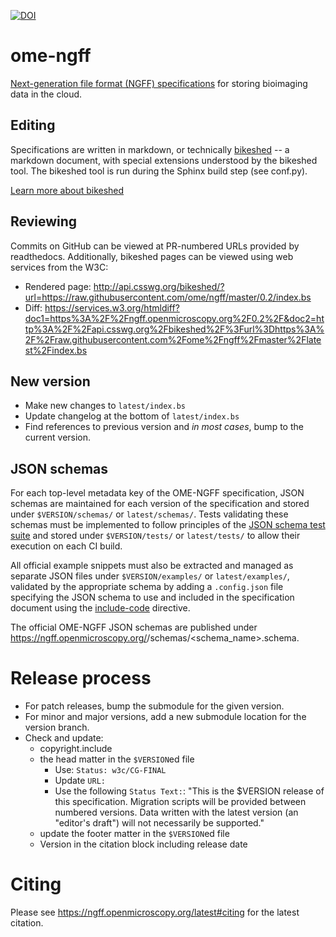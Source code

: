 [![DOI](https://zenodo.org/badge/313652456.svg)](https://zenodo.org/badge/latestdoi/313652456)

# ome-ngff

[Next-generation file format (NGFF) specifications](https://ngff.openmicroscopy.org/latest/) for storing bioimaging data in the cloud.

## Editing

Specifications are written in markdown, or technically
[bikeshed](https://github.com/tabatkins/bikeshed) -- a markdown document, with
special extensions understood by the bikeshed tool. The bikeshed tool is run
during the Sphinx build step (see conf.py).

[Learn more about bikeshed](https://w3c-ccg.github.io/bikeshed_instructions.html)

## Reviewing

Commits on GitHub can be viewed at PR-numbered URLs provided by readthedocs.
Additionally, bikeshed pages can be viewed using web services from the W3C:

 * Rendered page: http://api.csswg.org/bikeshed/?url=https://raw.githubusercontent.com/ome/ngff/master/0.2/index.bs
 * Diff: https://services.w3.org/htmldiff?doc1=https%3A%2F%2Fngff.openmicroscopy.org%2F0.2%2F&doc2=http%3A%2F%2Fapi.csswg.org%2Fbikeshed%2F%3Furl%3Dhttps%3A%2F%2Fraw.githubusercontent.com%2Fome%2Fngff%2Fmaster%2Flatest%2Findex.bs

## New version

* Make new changes to `latest/index.bs`
* Update changelog at the bottom of `latest/index.bs`
* Find references to previous version and _in most cases_, bump to the current version.

## JSON schemas

For each top-level metadata key of the OME-NGFF specification, JSON schemas are maintained
for each version of the specification and stored under `$VERSION/schemas/` or `latest/schemas/`.
Tests validating these schemas must be implemented to follow principles of the
[JSON schema test suite](https://github.com/json-schema-org/JSON-Schema-Test-Suite)
and stored under `$VERSION/tests/` or `latest/tests/` to allow their execution on each CI build.

All official example snippets must also be extracted and managed as separate JSON files under
`$VERSION/examples/` or `latest/examples/`, validated by the appropriate schema by adding a
`.config.json` file specifying the JSON schema to use and included in the
specification document using the
[include-code](https://tabatkins.github.io/bikeshed/#including-code) directive.

The official OME-NGFF JSON schemas are published under
https://ngff.openmicroscopy.org/<version>/schemas/<schema_name>.schema.

# Release process

* For patch releases, bump the submodule for the given version.
* For minor and major versions, add a new submodule location for the version branch.
* Check and update:
  - copyright.include
  - the head matter in the `$VERSION`ed file
    * Use: `Status: w3c/CG-FINAL`
    * Update `URL: `
    * Use the following `Status Text:`: "This is the $VERSION release of this specification.
        Migration scripts will be provided between numbered versions. Data written with the latest version
        (an "editor's draft") will not necessarily be supported."
  - update the footer matter in the `$VERSION`ed file
  - Version in the citation block including release date

# Citing

Please see https://ngff.openmicroscopy.org/latest#citing for the latest
citation.
